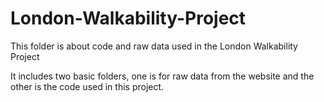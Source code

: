 # London-Walkability-Project
This folder is about code and raw data used in the London Walkability Project 

It includes two basic folders, one is for raw data from the website and the other is the code used in this project.
